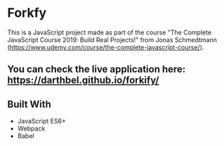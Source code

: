 # Forkfy

This is a JavaScript project made as part of the course "The Complete JavaScript Course 2019: Build Real Projects!" from Jonas Schmedtmann (https://www.udemy.com/course/the-complete-javascript-course/).

## You can check the live application here: https://darthbel.github.io/forkify/

## Built With

* JavaScript ES6+
* Webpack
* Babel

